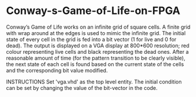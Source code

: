 # Conway-s-Game-of-Life-on-FPGA

Conway’s Game of Life works on an infinite grid of square cells. A finite grid
with wrap around at the edges is used to mimic the infinite grid. The initial
state of every cell in the grid is fed into a bit vector (1 for live and 0 for dead).
The output is displayed on a VGA display at 800*600 resolution; red colour
representing live cells and black representing the dead ones. After a reasonable
amount of time (for the pattern transition to be clearly visible), the next state
of each cell is found based on the current state of the cells and the corresponding
bit value modified.

INSTRUCTIONS
Set 'vga.vhd' as the top level entity. 
The initial condition can be set by changing the value of the bit-vector in the code.
